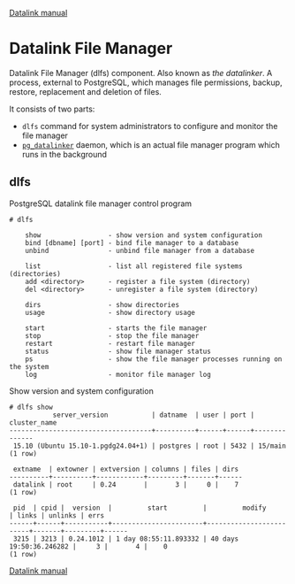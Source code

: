 [Datalink manual](README.md)

Datalink File Manager
=====================

Datalink File Manager (dlfs) component. Also known as *the datalinker*.
A process, external to PostgreSQL, which manages file permissions, backup, restore, replacement and deletion of files.

It consists of two parts:
- `dlfs` command for system administrators to configure and monitor the file manager
- [`pg_datalinker`](pg_datalinker.md) daemon, which is an actual file manager program which runs in the background


dlfs
-----

PostgreSQL datalink file manager control program

    # dlfs 

        show                 - show version and system configuration
        bind [dbname] [port] - bind file manager to a database
        unbind               - unbind file manager from a database

        list                 - list all registered file systems (directories)
        add <directory>      - register a file system (directory)
        del <directory>      - unregister a file system (directory)

        dirs                 - show directories
        usage                - show directory usage

        start                - starts the file manager
        stop                 - stop the file manager
        restart              - restart file manager
        status               - show file manager status
        ps                   - show the file manager processes running on the system
        log                  - monitor file manager log

Show version and system configuration
    
    # dlfs show
               server_version           | datname  | user | port | cluster_name 
    ------------------------------------+----------+------+------+--------------
     15.10 (Ubuntu 15.10-1.pgdg24.04+1) | postgres | root | 5432 | 15/main
    (1 row)

     extname  | extowner | extversion | columns | files | dirs 
    ----------+----------+------------+---------+-------+------
     datalink | root     | 0.24       |       3 |     0 |    7
    (1 row)

     pid  | cpid |  version  |         start         |         modify          | links | unlinks | errs 
    ------+------+-----------+-----------------------+-------------------------+-------+---------+------
     3215 | 3213 | 0.24.1012 | 1 day 08:55:11.893332 | 40 days 19:50:36.246282 |     3 |       4 |    0
    (1 row)

[Datalink manual](README.md)
